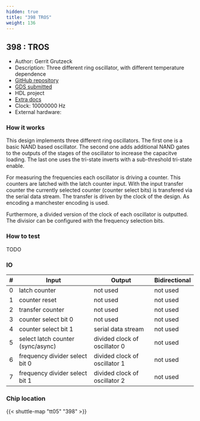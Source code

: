 ```yaml
---
hidden: true
title: "398 TROS"
weight: 136
---
```


## 398 : TROS

* Author: Gerrit Grutzeck
* Description: Three different ring oscillator, with different temperature dependence
* [GitHub repository](https://github.com/gfg-development/tt05-tros)
* [GDS submitted](https://github.com/gfg-development/tt05-tros/actions/runs/6668123284)
* HDL project
* [Extra docs]()
* Clock: 10000000 Hz
* External hardware: 



### How it works

This design implements three different ring oscillators. The first one is a basic NAND
based oscillator. The second one adds additional NAND gates to the outputs of the stages
of the oscillator to increase the capacitve loading. The last one uses the tri-state
inverts with a sub-threshold tri-state enable.

For measuring the frequencies each oscillator is driving a counter. This counters are
latched with the latch counter input. With the input transfer counter the currently
selected counter (counter select bits) is transfered via the serial data stream. The
transfer is driven by the clock of the design. As encoding a manchester encoding is used.

Furthermore, a divided version of the clock of each oscillator is outputted. The divisior
can be configured with the frequency selection bits.


### How to test

TODO


### IO

| # | Input        | Output       | Bidirectional      |
|---|--------------|--------------| -------------------|
| 0 | latch counter  | not used | not used |
| 1 | counter reset  | not used | not used |
| 2 | transfer counter  | not used | not used |
| 3 | counter select bit 0  | not used | not used |
| 4 | counter select bit 1  | serial data stream | not used |
| 5 | select latch counter (sync/async)  | divided clock of oscillator 0 | not used |
| 6 | frequency divider select bit 0  | divided clock of oscillator 1 | not used |
| 7 | frequency divider select bit 1  | divided clock of oscillator 2 | not used |

### Chip location

{{< shuttle-map "tt05" "398" >}}
